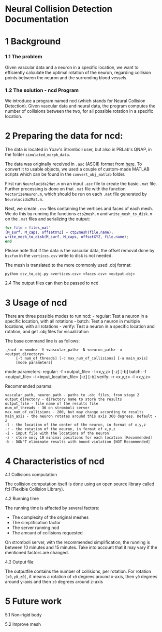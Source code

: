 # Neural Collision Detection Documentation

1	Background
==============
### 1.1	The problem

Given vascular data and a neuron in a specific location, we want to efficiently
calculate the optimal rotation of the neuron, regarding collision points between
the neuron and the surronding blood vessels.

### 1.2	The solution - ncd Program

We introduce a program named ncd (which stands for Neural Collision Detection).
Given vascular data and neural data, the program computes the number of collisions
between the two, for all possible rotation in a specific location.


2	Preparing the data for ncd:
===============================
The data is located in Yoav's Stromboli user, but also in PBLab's QNAP, in the folder `simulated_morph_data`.

The data was originally received in `.asc` (ASCII) format from [here]( https://academic.oup.com/cercor/article/25/12/4854/311945). To convert it to usable
objects, we used a couple of custom-made MATLAB scripts which can be found in the
`convert_obj_matlab` folder.

First run `Neurolucida2Mat.m` on an input `.asc` file to create
the basic `.mat` file. Further processing is done on that `.mat`
file with the function `VectorizeNeuron.m`, which should be
run on each `.mat` file generated by `Neurolucida2Mat.m`.

Next, we create `.csv` files containing the vertices and faces of
each mesh. We do this by running the functions `ctp2mesh.m` and `write_mesh_to_disk.m` on the `.mat` files and serializing the output:

```matlab
for file = files_mat'
[M_surf, M_caps, offsetXYZ] = ctp2mesh(file.name);
write_mesh_to_disk(M_surf, M_caps, offsetXYZ, file.name);
end
```

Please note that if the data is the vascular data, the offset removal
done by `bsxfun` in the `vertices.csv` write to disk is not needed.

The mesh is translated to the more commonly used .obj format:

`python csv_to_obj.py <vertices.csv> <faces.csv> <output.obj>`

2.4	The output files can then be passed to ncd

3	Usage of ncd
================
There are three possible modes to run ncd:
	- regular: Test a neuron in a specific location, with all rotations
	- batch: Test a neuron in multiple locations, with all rotations
	- verify: Test a neuron in a specific location and rotation, and get .obj files for visualization

The base command line is as follows:

	./ncd -m <mode> -V <vascular_path> -N <neuron_path> -o <output_directory>
		 [-t num_of_threads] [-c max_num_of_collisions] [-a main_axis]
		 [mode parameters]

mode parameters:
	regular:
		-f <output_file> -l <x,y,z> [-z] [-b]
	batch:
		-f <output_file> -i <input_location_file> [-z] [-b]
	verify:
		-r <x,y,z> -l <x,y,z>

Recommended params:

	vascular_path, neuron_path - paths to .obj files, from stage 2
	output_directory - directory name to store the results
	output_file - file name of the results file
	num_of_threads - 36 on stromboli server
	max_num_of_collisions - 200, but may change according to results
	main_axis - the neuron rotates around this axis 360 degrees. Default - z
	-l - the location of the center of the neuron, in format of x,y,z
	-r - the rotation of the neuron, in format of x,y,z
	-i - input file with the locations of the neuron
	-z - store only 10 minimal positions for each location [Recommended]
	-b - DON'T eliminate results with bound violation [NOT Recommended]

4	Characteristics of ncd
==========================

4.1	Collisions computation

The collision computation itself is done using an open source library called
fcl (Flexible Collision Library).

4.2	Running time

The running time is affected by several factors:

- The complexity of the original meshes
- The simplification factor
- The server running ncd
- The amount of collisions requested

On stromboli server, with the recommended simplification, the running is
between 10 minutes and 15 minutes. Take into account that it may vary
if the mentioned factors are changed.

4.3	Output file

The outputfile contains the number of collisions, per rotation.
For rotation `(x0,y0,z0)`, it means a rotation of `x0` degrees around x-axis,
then `y0` degrees around y-axis and then `z0` degrees around z-axis


5	Future work
===============

5.1	Non-rigid body

5.2 Improve mesh
